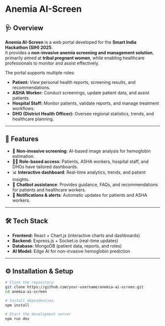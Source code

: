 # Anemia AI-Screen

## 🩺 Overview
**Anemia AI-Screen** is a web portal developed for the **Smart India Hackathon (SIH) 2025**.  
It provides a **non-invasive anemia screening and management solution**, primarily aimed at **tribal pregnant women**, while enabling healthcare professionals to monitor and assist effectively.

The portal supports multiple roles:
- **Patient:** View personal health reports, screening results, and recommendations.  
- **ASHA Worker:** Conduct screenings, update patient data, and assist patients.  
- **Hospital Staff:** Monitor patients, validate reports, and manage treatment workflows.  
- **DHO (District Health Officer):** Oversee regional statistics, trends, and healthcare planning.

---

## 🚀 Features
- 📸 **Non-invasive screening**: AI-based image analysis for hemoglobin estimation.  
- 🧑‍⚕️ **Role-based access**: Patients, ASHA workers, hospital staff, and DHOs have tailored dashboards.  
- 📊 **Interactive dashboard**: Real-time analytics, trends, and patient insights.  
- 🤖 **Chatbot assistance**: Provides guidance, FAQs, and recommendations for patients and healthcare workers.  
- 🔗 **Notifications & alerts**: Automatic updates for patients and ASHA workers.  

---

## 🛠️ Tech Stack
- **Frontend:** React + Chart.js (interactive charts and dashboards)  
- **Backend:** Express.js + Socket.io (real-time updates)  
- **Database:** MongoDB (patient data, reports, and roles)  
- **AI Model:** Edge AI for non-invasive hemoglobin prediction  

---

## ⚙️ Installation & Setup

```bash
# Clone the repository
git clone https://github.com/your-username/anemia-ai-screen.git
cd anemia-ai-screen

# Install dependencies
npm install

# Start the development server
npm run dev
